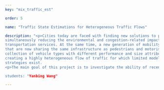 ```yaml
---
key: "mix_traffic_est"

order: 5

name: "Traffic State Estimations for Heterogeneous Traffic Flows"

description: "<p>Cities today are faced with finding new solutions to provide access and mobility while
simultaneously reducing the environmental and congestion-related impacts caused by our
transportation services. At the same time, a new generation of mobility service providers are introducing shared fleets of dockless bikes, bikes with electric assist (e-bikes), and electric scooters
that are now sharing the same infrastructure as pedestrians and motorists. Combined, this emerging
collection of vehicle types with different performance and size attributes are interacting and
creating a highly heterogeneous flow of traffic for which limited models and traffic management
strategies exist.
<p>The main goal of this project is to investigate the ability of recently developed heterogeneous traffic flow models to capture the increasingly sophisticated features of urban traffic streams. Estimation algorithms will be developed to assess the model capabilities when combined with streaming data using nonlinear estimation techniques such as the particle filter.  Additionally, analysis from model implementations will provide insights on transportation planning and management strategies that are most suitable for today’s urban traffic complexity.

students: "Yanbing Wang"

---
```


